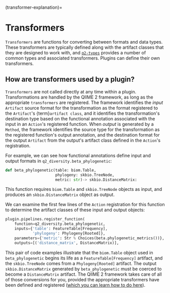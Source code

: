 (transformer-explanation)=
# Transformers
`Transformers` are functions for converting between formats and data types.
These transformers are typically defined along with the artifact classes that they are designed to work with, and [`q2-types`](https://github.com/qiime2/q2-types) provides a number of common types and associated transformers.
Plugins can define their own transformers.

## How are transformers used by a plugin?
`Transformers` are not called directly at any time within a plugin.
Transformations are handled by the QIIME 2 framework, as long as the appropriate `transformers` are registered.
The framework identifies the *input* `Artifact` source format for the transformation as the format registered to the `Artifact`'s {term}`artifact class`, and it identifies the transformation's destination type based on the functional annotation associated with the input in an `Action`'s registered function.
When *output* is generated by a `Method`, the framework identifies the source type for the transformation as the registered function's output annotation, and the destination format for the output `Artifact` from the output's artifact class defined in the `Action`'s registration.

For example, we can see how functional annotations define input and output formats in `q2_diversity.beta_phylogenetic`:

```python
def beta_phylogenetic(table: biom.Table,
                      phylogeny: skbio.TreeNode,
                      metric: str)-> skbio.DistanceMatrix:
```

This function requires `biom.Table` and `skbio.TreeNode` objects as input, and produces an `skbio.DistanceMatrix` object as output.

We can examine the first few lines of the `Action` registration for this function to determine the artifact classes of these input and output objects:

```python
plugin.pipelines.register_function(
    function=q2_diversity.beta_phylogenetic,
    inputs={'table': FeatureTable[Frequency],
            'phylogeny': Phylogeny[Rooted]},
    parameters={'metric': Str % Choices(beta.phylogenetic_metrics())},
    outputs=[('distance_matrix', DistanceMatrix)],
```


This pair of code examples illustrate that the `biom.Table` object used in `beta_phylogenetic` begins its life as a `FeatureTable[Frequency]` artifact, and the `skbio.TreeNode` comes from a `Phylogeny[Rooted]` artifact.
The output `skbio.DistanceMatrix` generated by `beta_phylogenetic` must be coerced to become a `DistanceMatrix` artifact.
The QIIME 2 framework takes care of all of those conversions for you, provided the appropriate transformers have been defined and registered ([which you can learn how to do here](howto-create-register-transformer)).